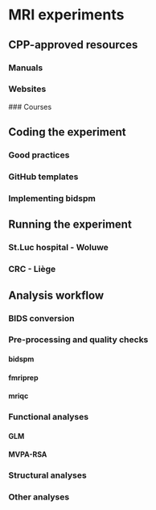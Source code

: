# MRI experiments

## CPP-approved resources

### Manuals
### Websites
### Courses

## Coding the experiment

### Good practices
### GitHub templates
### Implementing bidspm

## Running the experiment

### St.Luc hospital - Woluwe
### CRC - Liège

## Analysis workflow

### BIDS conversion

### Pre-processing and quality checks
#### bidspm
#### fmriprep
#### mriqc

### Functional analyses 
#### GLM
#### MVPA-RSA

### Structural analyses

### Other analyses